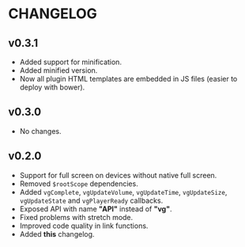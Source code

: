 CHANGELOG
================

## v0.3.1
* Added support for minification.
* Added minified version.
* Now all plugin HTML templates are embedded in JS files (easier to deploy with bower).

## v0.3.0
* No changes.

## v0.2.0
* Support for full screen on devices without native full screen.
* Removed `$rootScope` dependencies.
* Added `vgComplete`, `vgUpdateVolume`, `vgUpdateTime`, `vgUpdateSize`, `vgUpdateState` and `vgPlayerReady` callbacks.
* Exposed API with name **"API"** instead of **"vg"**.
* Fixed problems with stretch mode.
* Improved code quality in link functions.
* Added **this** changelog.
